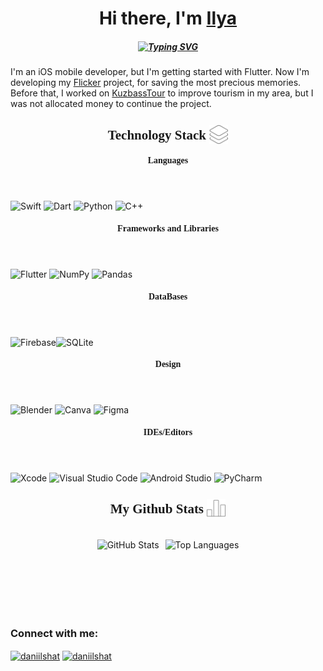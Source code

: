 <h1 align="center">Hi there, I'm <a href="https://t.me/CaS1E" target="_blank">Ilya</a> 
</h1>

<h5 align="center"><a href="https://git.io/typing-svg"><img src="https://readme-typing-svg.herokuapp.com?font=Fira+Code&weight=500&size=24&pause=1000&color=2791FE&center=true&vCenter=true&width=435&lines=%D0%9Cobile+developer%2C+ITMO+student" alt="Typing SVG" /></a></h5>

I'm an iOS mobile developer, but I'm getting started with Flutter. Now I'm developing my [Flicker](https://github.com/WillowRussia/Flicker) project, for saving the most precious memories. Before that, I worked on [KuzbassTour](https://github.com/WillowRussia/KuzbassTour) to improve tourism in my area, but I was not allocated money to continue the project.



<h2 align="center" style="font-weight: bold; font-family: Ubuntu">
    Technology Stack
    <img src="Assets/stack.svg" width="30" style="vertical-align: middle; margin-top: -6px;">
</h2>

####  <header style="font-weight: bold; font-family: Ubuntu"> Languages <header/>
![Swift](https://img.shields.io/badge/swift-F54A2A?style=for-the-badge&logo=swift&logoColor=white)
![Dart](https://img.shields.io/badge/dart-%230175C2.svg?style=for-the-badge&logo=dart&logoColor=white)
![Python](https://img.shields.io/badge/python-3670A0?style=for-the-badge&logo=python&logoColor=ffdd54)
![C++](https://img.shields.io/badge/c++-%2300599C.svg?style=for-the-badge&logo=c%2B%2B&logoColor=white)

####  <header style="font-weight: bold; font-family: Ubuntu"> Frameworks and Libraries <header/>
![Flutter](https://img.shields.io/badge/Flutter-%2302569B.svg?style=for-the-badge&logo=Flutter&logoColor=white)
![NumPy](https://img.shields.io/badge/numpy-%23013243.svg?style=for-the-badge&logo=numpy&logoColor=white)
![Pandas](https://img.shields.io/badge/pandas-%23150458.svg?style=for-the-badge&logo=pandas&logoColor=white)

####  <header style="font-weight: bold; font-family: Ubuntu"> DataBases <header/>
![Firebase](https://img.shields.io/badge/firebase-a08021?style=for-the-badge&logo=firebase&logoColor=ffcd34)![SQLite](https://img.shields.io/badge/sqlite-%2307405e.svg?style=for-the-badge&logo=sqlite&logoColor=white)

####  <header style="font-weight: bold; font-family: Ubuntu"> Design <header/>
![Blender](https://img.shields.io/badge/blender-%23F5792A.svg?style=for-the-badge&logo=blender&logoColor=white)
![Canva](https://img.shields.io/badge/Canva-%2300C4CC.svg?style=for-the-badge&logo=Canva&logoColor=white)
![Figma](https://img.shields.io/badge/figma-%23F24E1E.svg?style=for-the-badge&logo=figma&logoColor=white)

####  <header style="font-weight: bold; font-family: Ubuntu"> IDEs/Editors <header/>
![Xcode](https://img.shields.io/badge/Xcode-007ACC?style=for-the-badge&logo=Xcode&logoColor=white)
![Visual Studio Code](https://img.shields.io/badge/Visual%20Studio%20Code-0078d7.svg?style=for-the-badge&logo=visual-studio-code&logoColor=white)
![Android Studio](https://img.shields.io/badge/android%20studio-346ac1?style=for-the-badge&logo=android%20studio&logoColor=white)
![PyCharm](https://img.shields.io/badge/pycharm-143?style=for-the-badge&logo=pycharm&logoColor=black&color=black&labelColor=green)

<h2 align="center" style="font-weight: bold; font-family: Ubuntu">
    My Github Stats
    <img src="Assets/statistics.svg" width="30" style="vertical-align: middle; margin-top: -6px;">
</h2>

<br/>

<div style="display: flex; flex-wrap: nowrap; justify-content: center; gap: 10px; overflow: auto;">
    <img src="https://github-readme-stats.vercel.app/api?username=WillowRussia&theme=github_dark&show_icons=true" alt="GitHub Stats" style="max-height: 150px; min-height: 100px">
    <img src="https://github-readme-stats.vercel.app/api/top-langs/?username=WillowRussia&layout=compact&langs_count=10&hide_title=true&theme=midnight-purple#gh-dark-mode-only" alt="Top Languages" style="max-height: 150px; min-height: 100px">
</div>
<br/>

### Connect with me:
<p align="left">
<a href="https://t.me/CaS1E" target="blank"><img align="center" src="https://raw.githubusercontent.com/daniilshat/daniilshat/2d7eafe5250314b3d422c86b35de062e0f1f5178/icons/Telegram.svg" alt="daniilshat" height="40" width="40" /></a>
<a href="https://vk.com/ilya_vostrov" target="blank"><img align="center" src="https://raw.githubusercontent.com/daniilshat/daniilshat/2d7eafe5250314b3d422c86b35de062e0f1f5178/icons/vk.svg" alt="daniilshat" height="40" width="40" /></a>
